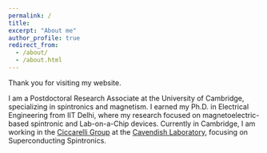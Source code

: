 ```yaml
---
permalink: /
title: 
excerpt: "About me"
author_profile: true
redirect_from: 
  - /about/
  - /about.html
---
```


Thank you for visiting my website. 

<p>
  I am a Postdoctoral Research Associate at the University of Cambridge, specializing in spintronics and magnetism. I earned my Ph.D. in Electrical Engineering from IIT Delhi, where my research focused on magnetoelectric-based spintronic and Lab-on-a-Chip devices. Currently in Cambridge, I am working in the <a href="https://www.ciccarelli.phy.cam.ac.uk/">Ciccarelli Group</a> at the <a href="https://www.phy.cam.ac.uk/">Cavendish Laboratory</a>, focusing on Superconducting Spintronics.
</p>


